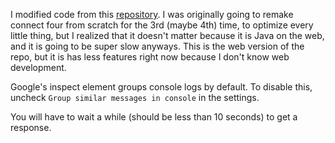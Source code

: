 I modified code from this [repository](https://github.com/apksqrd/Connect-4/tree/main/Connect4).
I was originally going to remake connect four from scratch for the 3rd (maybe 4th) time, to optimize every little thing, but I realized that it doesn't matter because it is Java on the web, and it is going to be super slow anyways.
This is the web version of the repo, but it is has less features right now because I don't know web development.

Google's inspect element groups console logs by default.
To disable this, uncheck `Group similar messages in console` in the settings.

You will have to wait a while (should be less than 10 seconds) to get a response.
